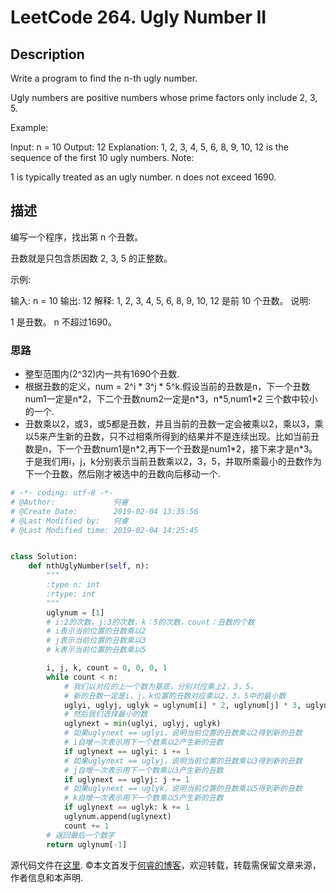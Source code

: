 # LeetCode 264. Ugly Number II

## Description

Write a program to find the n-th ugly number.

Ugly numbers are positive numbers whose prime factors only include 2, 3, 5. 

Example:

Input: n = 10
Output: 12
Explanation: 1, 2, 3, 4, 5, 6, 8, 9, 10, 12 is the sequence of the first 10 ugly numbers.
Note:  

1 is typically treated as an ugly number.
n does not exceed 1690.

## 描述

编写一个程序，找出第 n 个丑数。

丑数就是只包含质因数 2, 3, 5 的正整数。

示例:

输入: n = 10
输出: 12
解释: 1, 2, 3, 4, 5, 6, 8, 9, 10, 12 是前 10 个丑数。
说明:  

1 是丑数。
n 不超过1690。

### 思路

* 整型范围内(2^32)内一共有1690个丑数.
* 根据丑数的定义，num = 2\^i \* 3\^j \* 5\^k.假设当前的丑数是n，下一个丑数num1一定是n\*2，下二个丑数num2一定是n\*3，n\*5,num1\*2 三个数中较小的一个.
* 丑数乘以2，或3，或5都是丑数，并且当前的丑数一定会被乘以2，乘以3，乘以5来产生新的丑数，只不过相乘所得到的结果并不是连续出现。比如当前丑数是n，下一个丑数num1是n\*2,再下一个丑数是num1*2，接下来才是n\*3。于是我们用i，j，k分别表示当前丑数乘以2，3，5，并取所乘最小的丑数作为下一个丑数，然后刚才被选中的丑数向后移动一个.

```python
# -*- coding: utf-8 -*-
# @Author:             何睿
# @Create Date:        2019-02-04 13:35:56
# @Last Modified by:   何睿
# @Last Modified time: 2019-02-04 14:25:45


class Solution:
    def nthUglyNumber(self, n):
        """
        :type n: int
        :rtype: int
        """
        uglynum = [1]
        # i:2的次数，j:3的次数，k：5的次数，count：丑数的个数
        # i表示当前位置的丑数乘以2
        # j表示当前位置的丑数乘以3
        # k表示当前位置的丑数乘以5

        i, j, k, count = 0, 0, 0, 1
        while count < n:
            # 我们以对应的上一个数为基底，分别对应乘上2，3，5，
            # 新的丑数一定是i，j，k位置的丑数对应乘以2，3，5中的最小数
            uglyi, uglyj, uglyk = uglynum[i] * 2, uglynum[j] * 3, uglynum[k] * 5
            # 然后我们选择最小的数
            uglynext = min(uglyi, uglyj, uglyk)
            # 如果uglynext == uglyi，说明当前位置的丑数乘以2得到新的丑数
            # i自增一次表示用下一个数乘以2产生新的丑数
            if uglynext == uglyi: i += 1
            # 如果uglynext == uglyj，说明当前位置的丑数乘以3得到新的丑数
            # j自增一次表示用下一个数乘以3产生新的丑数
            if uglynext == uglyj: j += 1
            # 如果uglynext == uglyk，说明当前位置的丑数乘以5得到新的丑数
            # k自增一次表示用下一个数乘以5产生新的丑数
            if uglynext == uglyk: k += 1
            uglynum.append(uglynext)
            count += 1
        # 返回最后一个数字
        return uglynum[-1]
```
源代码文件在[这里](https://github.com/ruicore/Algorithm/blob/master/Leetcode/2019-02-04-264-Ugly-Number-II.py).
©本文首发于[何睿的博客](https://www.ruicore.cn/leetcode-264-ugly-number-ii/)，欢迎转载，转载需保留文章来源，作者信息和本声明.
